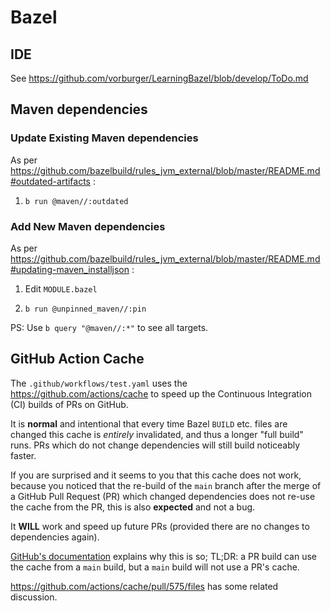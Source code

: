 # Bazel

## IDE

See https://github.com/vorburger/LearningBazel/blob/develop/ToDo.md

## Maven dependencies

### Update Existing Maven dependencies

As per https://github.com/bazelbuild/rules_jvm_external/blob/master/README.md#outdated-artifacts :

1. `b run @maven//:outdated`

### Add New Maven dependencies

As per https://github.com/bazelbuild/rules_jvm_external/blob/master/README.md#updating-maven_installjson :

1. Edit `MODULE.bazel`

1. `b run @unpinned_maven//:pin`

PS: Use `b query "@maven//:*"` to see all targets.

## GitHub Action Cache

The `.github/workflows/test.yaml` uses the https://github.com/actions/cache to speed up the Continuous Integration (CI)
builds of PRs on GitHub.

It is **normal** and intentional that every time Bazel `BUILD` etc. files are changed this cache is _entirely_
invalidated, and thus a longer "full build" runs. PRs which do not change dependencies will still build noticeably
faster.

If you are surprised and it seems to you that this cache does not work, because you noticed that the
re-build of the `main` branch after the merge of a GitHub Pull Request (PR) which changed dependencies
does not re-use the cache from the PR, this is also **expected** and not a bug.

It **WILL** work and speed up future PRs (provided there are no changes to dependencies again).

[GitHub's documentation](https://docs.github.com/en/actions/using-workflows/caching-dependencies-to-speed-up-workflows#restrictions-for-accessing-a-cache)
explains why this is so; TL;DR: a PR build can use the cache from a `main` build, but a `main` build will not use a PR's
cache.

https://github.com/actions/cache/pull/575/files has some related discussion.
